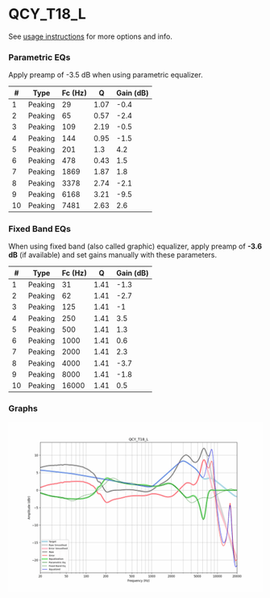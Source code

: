 # QCY_T18_L
See [usage instructions](https://github.com/jaakkopasanen/AutoEq#usage) for more options and info.

### Parametric EQs
Apply preamp of -3.5 dB when using parametric equalizer.

|   # | Type    |   Fc (Hz) |    Q |   Gain (dB) |
|-----|---------|-----------|------|-------------|
|   1 | Peaking |        29 | 1.07 |        -0.4 |
|   2 | Peaking |        65 | 0.57 |        -2.4 |
|   3 | Peaking |       109 | 2.19 |        -0.5 |
|   4 | Peaking |       144 | 0.95 |        -1.5 |
|   5 | Peaking |       201 | 1.3  |         4.2 |
|   6 | Peaking |       478 | 0.43 |         1.5 |
|   7 | Peaking |      1869 | 1.87 |         1.8 |
|   8 | Peaking |      3378 | 2.74 |        -2.1 |
|   9 | Peaking |      6168 | 3.21 |        -9.5 |
|  10 | Peaking |      7481 | 2.63 |         2.6 |

### Fixed Band EQs
When using fixed band (also called graphic) equalizer, apply preamp of **-3.6 dB** (if available) and set gains manually with these parameters.

|   # | Type    |   Fc (Hz) |    Q |   Gain (dB) |
|-----|---------|-----------|------|-------------|
|   1 | Peaking |        31 | 1.41 |        -1.3 |
|   2 | Peaking |        62 | 1.41 |        -2.7 |
|   3 | Peaking |       125 | 1.41 |        -1   |
|   4 | Peaking |       250 | 1.41 |         3.5 |
|   5 | Peaking |       500 | 1.41 |         1.3 |
|   6 | Peaking |      1000 | 1.41 |         0.6 |
|   7 | Peaking |      2000 | 1.41 |         2.3 |
|   8 | Peaking |      4000 | 1.41 |        -3.7 |
|   9 | Peaking |      8000 | 1.41 |        -1.8 |
|  10 | Peaking |     16000 | 1.41 |         0.5 |

### Graphs
![](./QCY_T18_L.png)

